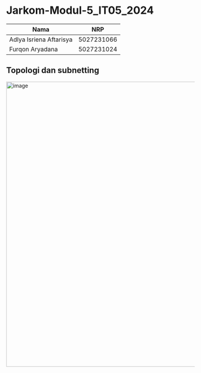 # Jarkom-Modul-5_IT05_2024

| Nama | NRP |
| ---- | :-: |
| Adlya Isriena Aftarisya | 5027231066 |
| Furqon Aryadana | 5027231024 |

## Topologi dan subnetting
<img width="763" alt="image" src="https://github.com/user-attachments/assets/8b17a371-00ab-41b1-adf8-e460142365b5">

